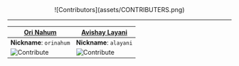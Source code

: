 <div align="center">
  ![Contributors](assets/CONTRIBUTERS.png)
</div>

---

| [Ori Nahum](https://github.com/orinahum) | [Avishay Layani](https://github.com/lavishay-technion) |
|------------------------------------------|-------------------------------------------------------|
| **Nickname**: `orinahum`                 | **Nickname**: `alayani`                               |
| ![Contribute](https://img.shields.io/badge/Contribute-50%25-blue) | ![Contribute](https://img.shields.io/badge/Contribute-50%25-blue) |
